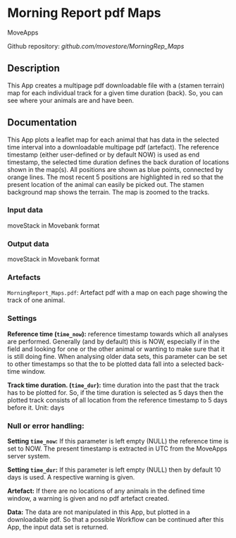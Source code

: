 # Morning Report pdf Maps
MoveApps

Github repository: *github.com/movestore/MorningRep_Maps*

## Description
This App creates a multipage pdf downloadable file with a (stamen terrain) map for each individual track for a given time duration (back). So, you can see where your animals are and have been. 

## Documentation
This App plots a leaflet map for each animal that has data in the selected time interval into a downloadable multipage pdf (artefact). The reference timestamp (either user-defined or by default NOW) is used as end timestamp, the selected time duration defines the back duration of locations shown in the map(s). All positions are shown as blue points, connected by orange lines. The most recent 5 positions are highlighted in red so that the present location of the animal can easily be picked out. The stamen background map shows the terrain. The map is zoomed to the tracks.

### Input data
moveStack in Movebank format

### Output data
moveStack in Movebank format

### Artefacts
`MorningReport_Maps.pdf`: Artefact pdf with a map on each page showing the track of one animal.

### Settings 
**Reference time (`time_now`):** reference timestamp towards which all analyses are performed. Generally (and by default) this is NOW, especially if in the field and looking for one or the other animal or wanting to make sure that it is still doing fine. When analysing older data sets, this parameter can be set to other timestamps so that the to be plotted data fall into a selected back-time window. 

**Track time duration. (`time_dur`):** time duration into the past that the track has to be plotted for. So, if the time duration is selected as 5 days then the plotted track consists of all location from the reference timestamp to 5 days before it. Unit: days

### Null or error handling:
**Setting `time_now`:** If this parameter is left empty (NULL) the reference time is set to NOW. The present timestamp is extracted in UTC from the MoveApps server system.

**Setting `time_dur`:** If this parameter is left empty (NULL) then by default 10 days is used. A respective warning is given.

**Artefact:** If there are no locations of any animals in the defined time window, a warning is given and no pdf artefact created.

**Data:** The data are not manipulated in this App, but plotted in a downloadable pdf. So that a possible Workflow can be continued after this App, the input data set is returned.

